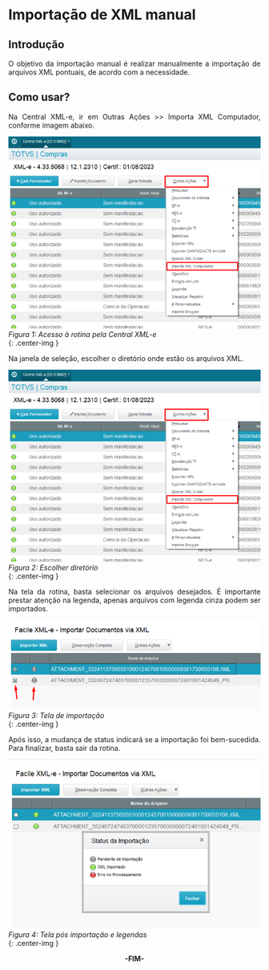 <style>
    p{
        text-align: justify;
    }
</style>

# Importação de XML manual

## Introdução

O objetivo da importação manual é realizar manualmente a importação de arquivos XML pontuais, de acordo com a necessidade.

## Como usar?

Na Central XML-e, ir em Outras Ações >> Importa XML Computador, conforme imagem abaixo. 

![Figura 1: Acesso à rotina pela Central XML-e](../../assets/importacao-manual/acesso_rotina.png "Acesso à rotina pela Central XML-e")
<br>*Figura 1: Acesso à rotina pela Central XML-e*<br>{: .center-img }
<br>

Na janela de seleção, escolher o diretório onde estão os arquivos XML.

![Figura 2: Escolher diretório](../../assets/importacao-manual/acesso_rotina.png "Escolher diretório")
<br>*Figura 2: Escolher diretório*<br>{: .center-img }
<br>

Na tela da rotina, basta selecionar os arquivos desejados. É importante prestar atenção na legenda, apenas arquivos com legenda cinza podem ser importados.

![Figura 3: Tela de importação](../../assets/importacao-manual/tela_de_importacao.png "Tela de importação")
<br>*Figura 3: Tela de importação*<br>{: .center-img }
<br>

Após isso, a mudança de status indicará se a importação foi bem-sucedida. Para finalizar, basta sair da rotina.

![Figura 4: Tela pós importação e legendas](../../assets/importacao-manual/tela_pos_importacao.png "Tela pós importação e legendas")
<br>*Figura 4: Tela pós importação e legendas*<br>{: .center-img }
<br>

<div style="text-align: center; font-weight: bold;">-FIM-</div>